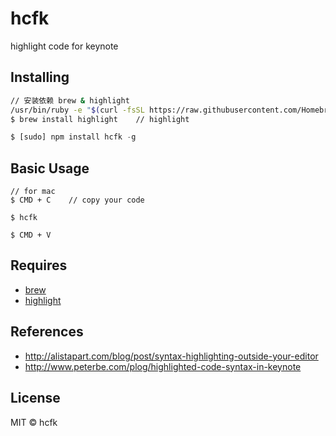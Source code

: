 # hcfk
highlight code for keynote

## Installing
````bash
// 安装依赖 brew & highlight
/usr/bin/ruby -e "$(curl -fsSL https://raw.githubusercontent.com/Homebrew/install/master/install)"    // brew
$ brew install highlight    // highlight
````

````javascript
$ [sudo] npm install hcfk -g
````

## Basic Usage
````
// for mac
$ CMD + C    // copy your code

$ hcfk

$ CMD + V

````

## Requires
- [brew](http://brew.sh/index_zh-cn.html)
- [highlight](http://www.andre-simon.de/doku/highlight/en/highlight.php)

## References
- http://alistapart.com/blog/post/syntax-highlighting-outside-your-editor
- http://www.peterbe.com/plog/highlighted-code-syntax-in-keynote

## License
MIT © hcfk
